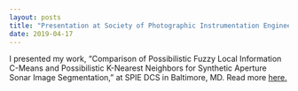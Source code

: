 ```yaml
---
layout: posts
title: "Presentation at Society of Photographic Instrumentation Engineers (SPIE) Defense + Commercial Sensing"
date: 2019-04-17
---
```


I presented my work, “Comparison of Possibilistic Fuzzy Local Information C-Means and Possibilistic K-Nearest Neighbors for Synthetic Aperture Sonar Image Segmentation,” at SPIE DCS in Baltimore, MD. Read more [here.](https://faculty.eng.ufl.edu/machine-learning/2019/04/our-labmates-james-bocinsky-connor-mccurley-and-joshua-peeples-recently-presented-at-spie-in-baltimore/)
